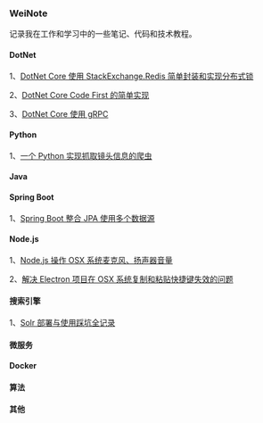 ### WeiNote
记录我在工作和学习中的一些笔记、代码和技术教程。

#### DotNet
1、[DotNet Core 使用 StackExchange.Redis 简单封装和实现分布式锁](/DotNet/DotNet%20Core%20使用%20StackExchange.Redis%20简单封装和实现分布式锁.md)

2、[DotNet Core Code First 的简单实现](https://github.com/weisenzcharles/WeiNote/tree/master/DotNet/DotNetCoreCodeFirst)

3、[DotNet Core 使用 gRPC](/DotNet/DotNet%20Core%20使用%20gRPC.md)

#### Python
1、[一个 Python 实现抓取镜头信息的爬虫](https://github.com/weisenzcharles/WeiNote/tree/master/lenses)

#### Java

#### Spring Boot
1、[Spring Boot 整合 JPA 使用多个数据源](/Spring%20Boot/Spring%20Boot%20整合%20JPA%20使用多个数据源.md)

#### Node.js
1、[Node.js 操作 OSX 系统麦克风、扬声器音量](/Node/Node.js%20操作%20OSX%20系统麦克风、扬声器音量.md)

2、[解决 Electron 项目在 OSX 系统复制和粘贴快捷键失效的问题](/Node/解决%20Electron%20项目在%20OSX%20系统复制和粘贴快捷键失效的问题.md)

#### 搜索引擎
1、[Solr 部署与使用踩坑全记录](/Search/Solr%20部署与使用踩坑全记录.md)


#### 微服务


#### Docker



#### 算法


#### 其他

